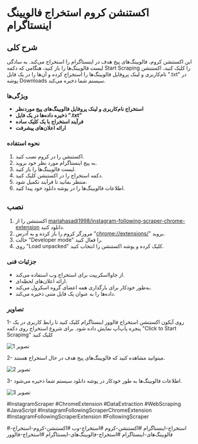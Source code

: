 # اکستنشن کروم استخراج فالویینگ اینستاگرام



## شرح کلی

  این اکستنشن کروم، فالویینگ‌های پیج هدف در اینستاگرام را استخراج می‌کند. به سادگی لیست فالویینگ‌ها را باز کنید، هنگامی که دکمه Start Scraping را کلیک کنید، اکستنشن نام‌کاربری و لینک پروفایل فالویینگ‌ها را استخراج کرده و آن‌ها را در یک فایل ".txt" در پوشه Downloads سیستم شما ذخیره می‌کند.


### ویژگی‌ها 

*   **استخراج نام‌کاربری و لینک پروفایل فالویینگ‌های پیج موردنظر**
*   **ذخیره داده‌ها در یک فایل ".txt"**
*   **فرآیند استخراج با یک کلیک ساده**
*   **ارائه اعلان‌های پیشرفت**


### نحوه استفاده

1. اکستنشن را در کروم نصب کنید.
2. به پیج اینستاگرام مورد نظر خود بروید.
3. لیست فالویینگ‌ها را باز کنید.
4. دکمه استخراج را در اکستنشن کلیک کنید.
5. منتظر بمانید تا فرآیند تکمیل شود.
6. اطلاعات فالویینگ‌ها را در پوشه دانلود خود پیدا کنید.


## نصب

1. اکستنشن را از [mariahasadi1998/instagram-following-scraper-chrome-extension](https://github.com/mariahasadi1998/instagram-following-scraper-chrome-extension) دانلود کنید.
2. مرورگر کروم را باز کرده و به آدرس "[chrome://extensions/](chrome://extensions/)" بروید.
3. حالت "Developer mode" را فعال کنید.
4. روی "Load unpacked" کلیک کرده و پوشه اکستنشن را انتخاب کنید.


### جزئیات فنی

- از جاوااسکریپت برای استخراج وب استفاده می‌کند.
- ارائه اعلان‌های لحظه‌ای.
- به‌طور خودکار برای بارگذاری همه اعضای گروه اسکرول می‌کند.
- داده‌ها را به عنوان یک فایل متنی ذخیره می‌کند.

  

### تصاویر

1- روی آیکون اکستنشن استخراج فالوور اینستاگرام کلیک کنید تا رابط کاربری در یک پنجره پاپ‌آپ نمایش داده شود. برای شروع استخراج روی دکمه "Click to Start Scraping" کلیک کنید

   ![تصویر 1](screenshot/extension-1.png)

2- میتوانید مشاهده کنید که فالویینگ‌های پیج هدف در حال استخراج هستند.

   ![تصویر 2](screenshot/extension–2.png)

3- اطلاعات فالویینگ‌ها به طور خودکار در پوشه دانلود سیستم شما ذخیره می‌شود.

   ![تصویر 3](screenshot/extension–3.png)





#InstagramScraper #ChromeExtension #DataExtraction #WebScraping #JavaScript #InstagramFollowingScraperChromeExtension #InstagramFollowingScraperExtension #FollowingScraper

#استخراج-اینستاگرام #اکستنشن-کروم #استخراج-وب #اکستنشن-کروم-استخراج-فالویینگ‌های-اینستاگرام #استخراج-فالویینگ‌های-ایسنتاگرام #استخراج-فالوور
